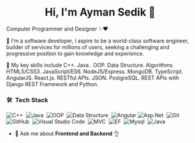 <h1 align="center">Hi, I'm Ayman Sedik 👋</h1>

<p>Computer Programmer and Designer ✨❤️</p>
<p>📌 I'm a software developer, I aspire to be a world-class software engineer, builder of services for millions of users, 
 seeking a challenging and progressive position to gain knowledge and experience.</p>
 
<p>📌 My key skills include C++. Java . OOP. Data Structure. Algorithms. HTML5/CSS3. JavaScript/ES6. 
 NodeJS/Express. MongoDB. TypeScript. AngularJS. React.js. RESTful APIs. JSON. PostgreSQL. REST 
 APIs with Django REST Framework and Python.</p>
 
### 🛠 &nbsp;Tech Stack
![C++](https://img.shields.io/badge/-JavaScript-05122A?style=flat&logo=javascript)&nbsp;
![Java](https://img.shields.io/badge/-Bootstrap-05122A?style=flat&logo=bootstrap&logoColor=563D7C)&nbsp;
![OOP](https://img.shields.io/badge/-HTML5-05122A?style=flat&logo=HTML5)&nbsp;
![Data Structure](https://img.shields.io/badge/-CSS3-05122A?style=flat&logo=CSS3&logoColor=1572B6)&nbsp;
![Angular](https://img.shields.io/badge/-Angular-05122A?style=flat&logo=react)
![Asp.Net](https://img.shields.io/badge/-Asp.Net-05122A?style=flat&logo=node.js&logoColor=339933)&nbsp;
![Git](https://img.shields.io/badge/-Git-05122A?style=flat&logo=git)&nbsp;
![GitHub](https://img.shields.io/badge/-GitHub-05122A?style=flat&logo=github)&nbsp;
![Visual Studio Code](https://img.shields.io/badge/-Visual%20Studio%20Code-05122A?style=flat&logo=visual-studio-code&logoColor=007ACC)&nbsp;
![MVC](https://img.shields.io/badge/-MVC-05122A?style=flat&logo=sass)&nbsp;
![EF](https://img.shields.io/badge/-EF-05122A?style=flat&logo=GraphQL)&nbsp;
![Mysql](https://img.shields.io/badge/-MySql-05122A?style=flat&logo=MongoDB)&nbsp;
![Java](https://img.shields.io/badge/-Java%20-05122A?style=flat&logo=python)&nbsp;

- 💬 Ask me about **Frontend and Backend** 👌
